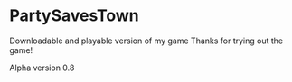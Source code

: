 # PartySavesTown
Downloadable and playable version of my game
Thanks for trying out the game!

Alpha version 0.8
